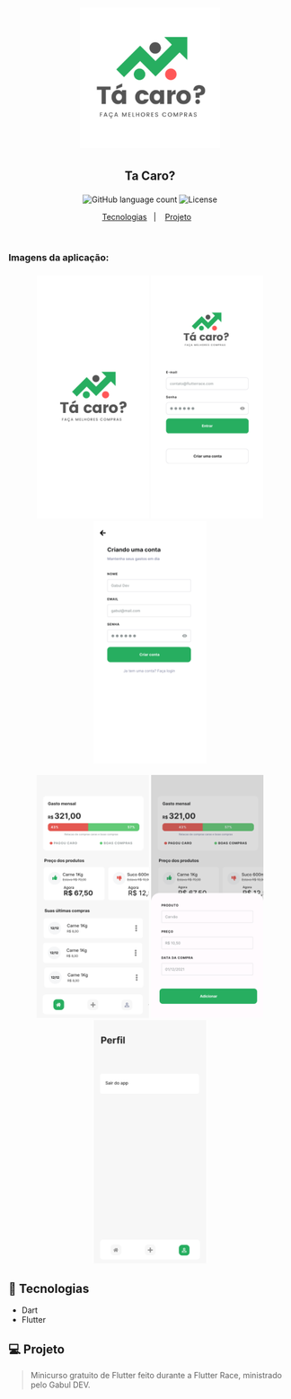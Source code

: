 <h1 align="center">
    <img alt="Logo" src="./assets/images/logo.png" width="250px" />
</h1>

<h2 align="center">
   <p> Ta Caro? </p>
</h2>

<p align="center">
  <img alt="GitHub language count" src="https://img.shields.io/github/languages/count/juliano-soares/FlutterRace-Ta-Caro">
  <img alt="License" src="https://img.shields.io/badge/license-MIT-brightgreen">
</p>

<p align="center">
  <a href="#rocket-tecnologias">Tecnologias</a>&nbsp;&nbsp;&nbsp;|&nbsp;&nbsp;&nbsp;
  <a href="#computer-projeto">Projeto</a>&nbsp;&nbsp;&nbsp;
</p>

<br>
<h3>Imagens da aplicação:<h3>
<p align="center">
  <img src="./assets/images/Splash.png" width="200px"/>
  <img src="./assets/images/Login.png" width="200px"/>
  <img src="./assets/images/Criar conta.png" width="200px"/>
</p>
<p align="center">
  <img src="./assets/images/Home.png" width="200px"/>
  <img src="./assets/images/Adicionar compra.png" width="200px"/>
  <img src="./assets/images/Perfil.png" width="200px"/>
</p>

## :rocket: Tecnologias
- Dart
- Flutter

## :computer: Projeto
> Minicurso gratuito de Flutter feito durante a Flutter Race, ministrado pelo Gabul DEV.

